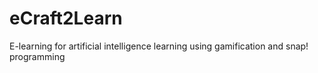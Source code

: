 # eCraft2Learn
E-learning for artificial intelligence learning using gamification and snap! programming

